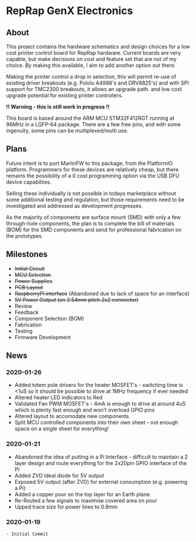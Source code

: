 # RepRap GenX Electronics

## About
This project contains the hardware schematics and design choices for a low cost printer control board for RepRap hardware. Current boards are very capable, but make decisions on cost and feature set that are not of my choice. By making this available, I aim to add another option out there.

Making the printer control a drop in selection, this will permit re-use of existing driver breakouts (e.g. Pololu A4988's and DRV8825's) and with SPI support for TMC2300 breakouts, it allows an upgrade path. and low cost upgrade potential for existing printer controllers.

__!! Warning - this is still work in progress !!__

This board is based around the ARM MCU STM32F412RGT running at 96MHz in a LQFP-64 package. There are a few free pins, and with some ingenuity, some pins can be multiplexed/multi use.

## Plans

Future intent is to port MarlinFW to this package, from the PlatformIO platform. Programmers for these devices are relatively cheap, but there remains the possibility of a 0 cost programming option via the USB DFU device capabilties.

Selling these individually is not possible in todays marketplace without some additional testing and regulation, but those requirements need to be investigated and addressed as development progresses.

As the majority of components are surface mount (SMD) with only a few through-hole components, the plan is to complete the bill of materials (BOM) for the SMD components and send for professional fabrication on the prototypes.

## Milestones

  * ~~Initial Circuit~~
  * ~~MCU Selection~~
  * ~~Power Supplies~~
  * ~~PCB Layout~~
  * ~~RaspberryPi interface~~ (Abandoned due to lack of space for an interface)
  * ~~5V Power Output (on 2.54mm pitch 2x2 connector)~~
  * Review
  * Feedback
  * Component Selection (BOM)
  * Fabrication
  * Testing
  * Firmware Development

## News

### 2020-01-26
  - Added totem pole drivers for the heater MOSFET's - switching time is <1uS so it should be possible to drive at 1MHz frequency if ever needed
  - Altered heater LED indicators to Red
  - Validated Fan PWM MOSFET's - 4mA is enough to drive at around 4uS which is plenty fast enough and won't overload GPIO pins
  - Altered layout to accomodate new components
  - Split MCU controlled components into their own sheet - not enough space on a single sheet for everything!

### 2020-01-21
  - Abandoned the idea of putting in a Pi Interface - difficult to maintain a 2 layer design and route everything for the 2x20pin GPIO interface of the Pi
  - Added ZVD Ideal diode for 5V output
  - Exposed 5V output (after ZVD) for external consumption (e.g. powering a Pi)
  - Added a copper pour on the top layer for an Earth plane
  - Re-Routed a few signals to maximise covered area on pour
  - Upped trace size for power lines to 0.8mm

### 2020-01-19
	- Initial Commit
